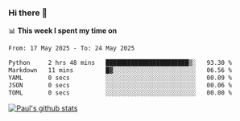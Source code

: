 ### Hi there 👋

📊 **This week I spent my time on**
<!--START_SECTION:waka-->

```txt
From: 17 May 2025 - To: 24 May 2025

Python     2 hrs 48 mins   ███████████████████████▒░   93.30 %
Markdown   11 mins         █▓░░░░░░░░░░░░░░░░░░░░░░░   06.56 %
YAML       0 secs          ░░░░░░░░░░░░░░░░░░░░░░░░░   00.09 %
JSON       0 secs          ░░░░░░░░░░░░░░░░░░░░░░░░░   00.06 %
TOML       0 secs          ░░░░░░░░░░░░░░░░░░░░░░░░░   00.00 %
```

<!--END_SECTION:waka-->


[![Paul's github stats](https://github-readme-stats.vercel.app/api?username=mickeyouyou&theme=dracula&show_icons=true)](https://github.com/anuraghazra/github-readme-stats)
